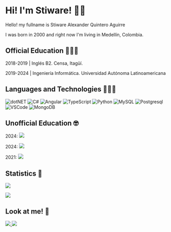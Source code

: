 # Hi! I'm Stiware! 👋🏻
Hello! my fullname is Stiware Alexander Quintero Aguirre

I was born in 2000 and right now I'm living in Medellín, Colombia.
## Official Education 👨🏻‍🎓
2018-2019 | Inglés B2. Censa, Itagüí.

2019-2024 | Ingeniería Informática. Universidad Autónoma Latinoamericana
## Languages and Technologies 👨🏻‍💻
![dotNET](https://img.shields.io/badge/-.NET-512BD4?logo=dotnet)
![C#](https://img.shields.io/badge/-CSHARP-512BD4?logo=csharp)
![Angular](https://img.shields.io/badge/-Angular-0F0F11?logo=angular)
![TypeScript](https://img.shields.io/badge/-TypeScript-3178C6?logo=typescript&logoColor=white)
![Python](https://img.shields.io/badge/-Python-ffdd54?logo=python&logoColor=white)
![MySQL](https://img.shields.io/badge/-MySQL-3776AB?logo=mysql&logoColor=white)
![Postgresql](https://img.shields.io/badge/-PostgreSQL-3776AB?logo=postgresql&logoColor=white)
![VSCode](https://img.shields.io/badge/-VSCode-007ACC?logo=visualstudiocode&logoColor=white)
![MongoDB](https://img.shields.io/badge/-MongoDB-47A248?logo=mongodb&logoColor=white)
## Unofficial Education 🤓
2024: ![](https://img.shields.io/badge/UDEMY-Universidad%20Angular%20--%20De%20Cero%20a%20Experto%20en%20Angular!-blue)

2024: ![](https://img.shields.io/badge/UDEMY-Universidad%20Python%20-blue)

2021: ![](https://img.shields.io/badge/UDEMY-%20Desarrollo%20Web%20con%20HMTL%2C%20CSS%20y%20Bootstrap%204!%20Curso%20desde%20cero-brightgreen)
## Statistics 🧐
![](https://github-readme-stats.vercel.app/api?username=stiware)

![](https://github-readme-stats.vercel.app/api/top-langs/?username=stiware&layout=compact)
## Look at me! 👀
  <a href="https://www.instagram.com/alert_3312/" target="_blank">
  <img src="https://img.shields.io/badge/alert_3312%20-%23E4405F.svg?&style=for-the-badge&logo=Instagram&logoColor=white"/> </a>
  <a href="https://twitter.com/alert3312/" target="_blank"> <img src="https://img.shields.io/badge/Alert3312%20-%231DA1F2.svg?&style=for-the-badge&logo=Twitter&logoColor=white"/> </a> 
